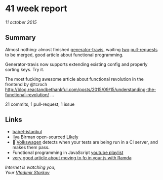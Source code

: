 # 41 week report

_11 october 2015_

## Summary

Almost nothing: almost finished [generator-travis](https://github.com/iamstarkov/generator-travis), waiting [two](https://github.com/yeoman/generator-node/pull/176) [pull-requests](https://github.com/desmondmorris/node-twitter/pull/107) to be merged, good article about functional programming.

Generator-travis now supports extending existing config and properly sorting keys. Try it.

The most fucking awesome article about functional revolution in the frontend by @tcroch http://blog.reactandbethankful.com/posts/2015/09/15/understanding-the-functional-revolution/ … 

21 commits, 1 pull-request, 1 issue

## Links

* [babel-istanbul](https://github.com/ambitioninc/babel-istanbul)
* Ilya Birman open-sourced [Likely](https://github.com/ilyabirman/Likely)
* :see_no_evil: [Volkswagen](https://github.com/auchenberg/volkswagen) detects when your tests are being run in a CI server, and makes them pass.
* Functional programming in JavaScript [youtube playlist](https://www.youtube.com/playlist?list=PL0zVEGEvSaeEd9hlmCXrk5yUyqUag-n84) 
* [very good article about moving to fp in your js with Ramda](http://rebootjeff.github.io/blog/2015/06/14/refactoring-towards-functional-programming-in-javascript/)


_Internet is watching you,  
Your [Vladimir Starkov](https://iamstarkov.com/)_
